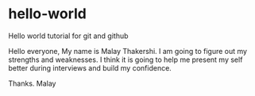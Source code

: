 # hello-world
Hello world tutorial for git and github

Hello everyone,
My name is Malay Thakershi. I am going to figure out my strengths and weaknesses. I think it is going to help me present my self better during interviews and build my confidence.

Thanks.
Malay
